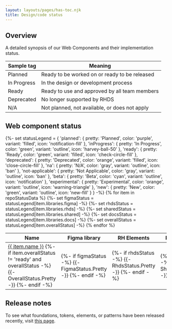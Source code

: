 ```yaml
---
layout: layouts/pages/has-toc.njk
title: Design/code status
---
```


<link data-helmet rel="stylesheet" href="/assets/packages/@rhds/elements/elements/rh-table/rh-table-lightdom.css">

<script data-helmet type="module">
  import '@rhds/elements/rh-tag/rh-tag.js';
  import '@rhds/elements/rh-table/rh-table.js';
  import '@rhds/elements/rh-icon/rh-icon.js';
</script>

<style data-helmet>
  rh-tag {
    text-transform: capitalize;
  }

  #web-component-status-table {
    margin-block: var(--rh-space-3xl);
  }
</style>

<section aria-labelledby="overview">

  ## Overview

  A detailed synopsis of our Web Components and their implementation status.

  <rh-table>

  | Sample tag                                                                           | Meaning                                       |
  | ------------------------------------------------------------------------------------ | --------------------------------------------- |
  | <rh-tag variant="filled" color="purple" icon="notification-fill">Planned</rh-tag>      | Ready to be worked on or ready to be released |
  | <rh-tag variant="outline" color="green" icon="harvey-ball-50">In progress</rh-tag>   | In the design or development process          |
  | <rh-tag variant="filled" color="green" icon="check-circle-fill">Ready</rh-tag>       | Ready to use and approved by all team members |
  | <rh-tag variant="filled" color="orange" icon="close-circle-fill">Deprecated</rh-tag> | No longer supported by RHDS                   |
  | <rh-tag variant="outline" color="gray" icon="ban">N/A</rh-tag>                       | Not planned, not available, or does not apply |

  </rh-table>
</section>

<section aria-labelledby="web-component-status">

  ## Web component status

  <rh-table id="web-component-status-table">
    <table>
      <colgroup>
        <col>
        <col>
        <col>
        <col>
        <col>
      </colgroup>
      <thead>
        <tr>
          <th scope="col">Name</th>
          <th scope="col">Figma library</th>
          <th scope="col">RH Elements</th>
          <th scope="col">RH Shared Libs</th>
          <th scope="col">Documentation</th>
        </tr>
      </thead>
      <tbody>
        {%- set statusLegend = {
          'planned': { pretty: 'Planned', color: 'purple', variant: 'filled', icon: 'notification-fill' },
          'inProgress': { pretty: 'In Progress', color: 'green', variant: 'outline', icon: 'harvey-ball-50' },
          'ready': { pretty: 'Ready', color: 'green', variant: 'filled', icon: 'check-circle-fill' },
          'deprecated': { pretty: 'Deprecated', color: 'orange', variant: 'filled', icon: 'close-circle-fill' },
          'na': { pretty: 'N/A', color: 'gray', variant: 'outline', icon: 'ban' },
          'not-applicable': { pretty: 'Not Applicable', color: 'gray', variant: 'outline', icon: 'ban' },
          'beta': { pretty: 'Beta', color: 'cyan', variant: 'outline', icon: 'notification' },
          'experimental': { pretty: 'Experimental', color: 'orange', variant: 'outline', icon: 'warning-triangle' },
          'new': { pretty: 'New', color: 'green', variant: 'outline', icon: 'new-fill' }
        } -%}
        {% for item in repoStatusData %}
        {%- set figmaStatus = statusLegend[item.libraries.figma] -%}
        {%- set rhdsStatus = statusLegend[item.libraries.rhds] -%}
        {%- set sharedStatus = statusLegend[item.libraries.shared] -%}
        {%- set docsStatus = statusLegend[item.libraries.docs] -%}
        {%- set overallStatus = statusLegend[item.overallStatus] -%}
        <tr>
          <td>
            <a href="/elements/{{ item.name | slugify }}/">{{ item.name }}</a>
            {%- if item.overallStatus != 'ready' and overallStatus -%}
            <rh-tag color="{{ overallStatus.color }}"
                    variant="{{ overallStatus.variant }}"
                    icon="{{ overallStatus.icon }}">
              {{- overallStatus.pretty -}}
            </rh-tag>
            {%- endif -%}
          </td>
          <td>
            {%- if figmaStatus -%}
            <rh-tag color="{{ figmaStatus.color }}"
                    variant="{{ figmaStatus.variant }}"
                    icon="{{ figmaStatus.icon }}">
              {{- figmaStatus.pretty -}}
            </rh-tag>
            {%- endif -%}
          </td>
          <td>
            {%- if rhdsStatus -%}
            <rh-tag color="{{ rhdsStatus.color }}"
                    variant="{{ rhdsStatus.variant }}"
                    icon="{{ rhdsStatus.icon }}">
              {{- rhdsStatus.pretty -}}
            </rh-tag>
            {%- endif -%}
          </td>
          <td>
            {%- if sharedStatus -%}
            <rh-tag color="{{ sharedStatus.color }}"
                    variant="{{ sharedStatus.variant }}"
                    icon="{{ sharedStatus.icon }}">
              {{- sharedStatus.pretty -}}
            </rh-tag>
            {%- endif -%}
          </td>
          <td>
            {%- if docsStatus -%}
            <rh-tag color="{{ docsStatus.color }}"
                    variant="{{ docsStatus.variant }}"
                    icon="{{ docsStatus.icon }}">
              {{- docsStatus.pretty -}}
            </rh-tag>
            {%- endif -%}
          </td>
        </tr>
        {% endfor %}
      </tbody>
    </table>
  </rh-table>
</section>

<uxdot-feedback>
  <h2>Release notes</h2>
  <p>To see what foundations, tokens, elements, or patterns have been released recently, visit <a href="/release-notes/">this page</a>.</p>
</uxdot-feedback>
